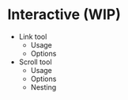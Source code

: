 # Interactive \(WIP\)

* Link tool
  * Usage
  * Options
* Scroll tool
  * Usage
  * Options
  * Nesting

